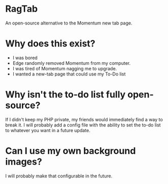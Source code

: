 # RagTab
An open-source alternative to the Momentum new tab page.

# Why does this exist?
- I was bored
- Edge randomly removed Momentum from my computer.
- I was tired of Momentum nagging me to upgrade.
- I wanted a new-tab page that could use my To-Do list

# Why isn't the to-do list fully open-source?
If I didn't keep my PHP private, my friends would immediately find a way to break it. I will probably add a config file with the ability to set the to-do list to whatever you want in a future update.

# Can I use my own background images?
I will probably make that configurable in the future.
